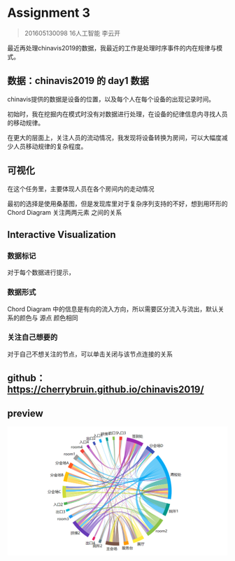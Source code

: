 # Assignment 3

> 201605130098 16人工智能 李云开

最近再处理chinavis2019的数据，我最近的工作是处理时序事件的内在规律与模式。

## 数据：chinavis2019 的 day1 数据

chinavis提供的数据是设备的位置，以及每个人在每个设备的出现记录时间。

初始时，我在挖掘内在模式时没有对数据进行处理，在设备的纪律信息内寻找人员的移动规律。

在更大的层面上，关注人员的流动情况，我发现将设备转换为房间，可以大幅度减少人员移动规律的复杂程度。

## 可视化

在这个任务里，主要体现人员在各个房间内的走动情况

最初的选择是使用桑基图，但是发现库里对于复杂序列支持的不好，想到用环形的 Chord Diagram 关注两两元素 之间的关系

## Interactive Visualization

### 数据标记

对于每个数据进行提示，

### 数据形式

Chord Diagram 中的信息是有向的流入方向，所以需要区分流入与流出，默认关系的颜色与 源点 颜色相同

### 关注自己想要的

对于自己不想关注的节点，可以单击关闭与该节点连接的关系

## github：https://cherrybruin.github.io/chinavis2019/

## preview

![chord](./docs/chord.png)